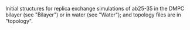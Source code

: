 Initial structures for replica exchange simulations of ab25-35 in the DMPC bilayer (see "Bilayer") or in water (see "Water"); and topology files are in "topology".
